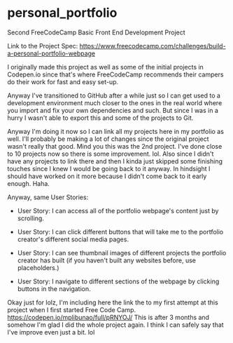 # personal_portfolio
Second FreeCodeCamp Basic Front End Development Project

Link to the Project Spec: https://www.freecodecamp.com/challenges/build-a-personal-portfolio-webpage



I originally made this project as well as some of the initial projects in Codepen.io since that's where FreeCodeCamp recommends their campers do their work for fast and easy set-up.

Anyway I've transitioned to GitHub after a while just so I can get used to a development environment much closer to the ones in the real world where you import and fix your own dependencies and such. But since I was in a hurry I wasn't able to export this and some of the projects to Git.

Anyway I'm doing it now so I can link all my projects here in my portfolio as well.
I'll probably be making a lot of changes since the original project wasn't really that good. Mind you this was the 2nd project. I've done close to 10 projects now so there is some improvement. lol. Also since I didn't have any projects to link there and then I kinda just skipped some finishing touches since I knew I would be going back to it anyway. In hindsight I should have worked on it more because I didn't come back to it early enough. Haha.



Anyway, same User Stories:
- User Story: I can access all of the portfolio webpage's content just by scrolling.

- User Story: I can click different buttons that will take me to the portfolio creator's different social media pages.

- User Story: I can see thumbnail images of different projects the portfolio creator has built (if you haven't built any websites before, use placeholders.)

- User Story: I navigate to different sections of the webpage by clicking buttons in the navigation.


Okay just for lolz, I'm including here the link the to my first attempt at this project when I first started Free Code Camp.
https://codepen.io/mplibunao/full/pRNYOJ/
This is after 3 months and somehow I'm glad I did the whole project again. I think I can safely say that I've improve even just a bit. lol